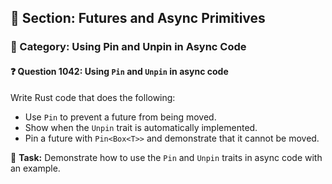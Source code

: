 ## 📘 Section: Futures and Async Primitives
### 🔹 Category: Using Pin and Unpin in Async Code
#### ❓ Question 1042: Using `Pin` and `Unpin` in async code

Write Rust code that does the following:

- Use `Pin` to prevent a future from being moved.
- Show when the `Unpin` trait is automatically implemented.
- Pin a future with `Pin<Box<T>>` and demonstrate that it cannot be moved.

🔧 **Task:** Demonstrate how to use the `Pin` and `Unpin` traits in async code with an example.
